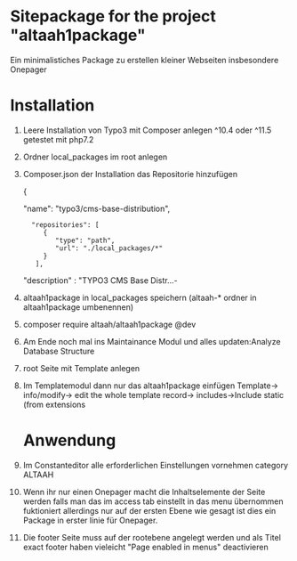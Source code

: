 Sitepackage for the project "altaah1package"
==============================================================

Ein minimalistiches Package zu erstellen kleiner Webseiten insbesondere Onepager

Installation
===================
1. Leere Installation von Typo3 mit Composer anlegen ^10.4 oder ^11.5  getestet mit php7.2
2. Ordner local_packages im root anlegen
3. Composer.json der Installation das Repositorie hinzufügen

   {

	"name": "typo3/cms-base-distribution",
   
         "repositories": [
            {
               "type": "path",
               "url": "./local_packages/*"
            } 
          ],

	"description" : "TYPO3 CMS Base Distr...- 
	 
4. altaah1package in local_packages speichern (altaah-* ordner in altaah1package  umbenennen)
5. composer require altaah/altaah1package @dev 
6. Am Ende noch mal ins Maintainance Modul und alles updaten:Analyze Database Structure
7. root Seite mit Template anlegen
8. Im Templatemodul dann nur das altaah1package einfügen
   Template-> info/modify-> edit the whole template record-> includes->Include static (from extensions

      

   Anwendung
   ============   
1. Im Constanteditor alle erforderlichen Einstellungen vornehmen category ALTAAH

2. Wenn ihr nur einen Onepager macht die Inhaltselemente der Seite werden falls man das im  access tab einstellt in das menu übernommen fuktioniert allerdings nur auf der ersten Ebene wie gesagt ist dies ein Package in erster linie für Onepager.

3. Die footer Seite muss auf der rootebene angelegt werden und als Titel exact footer haben 
      vieleicht "Page enabled in menus" deactivieren
    
